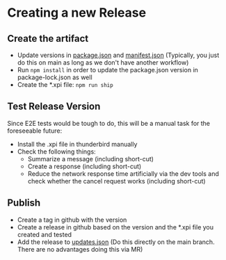 # Creating a new Release

## Create the artifact

- Update versions in [package.json](../package.json) and [manifest.json](../manifest.json)
  (Typically, you just do this on main as long as we don't have another workflow)
- Run `npm install` in order to update the package.json version in package-lock.json as well
- Create the *.xpi file: `npm run ship`

## Test Release Version

Since E2E tests would be tough to do, this will be a manual task for the foreseeable future:

- Install the .xpi file in thunderbird manually
- Check the following things:
  - Summarize a message (including short-cut)
  - Create a response (including short-cut)
  - Reduce the network response time artificially via the dev tools and check whether the cancel request works 
    (including short-cut)

## Publish

- Create a tag in github with the version
- Create a release in github based on the version and the *.xpi file you created and tested
- Add the release to [updates.json](../updates.json)
  (Do this directly on the main branch. There are no advantages doing this via MR)
